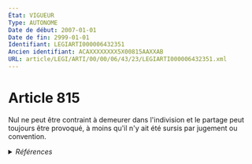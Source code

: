 ```yaml
---
État: VIGUEUR
Type: AUTONOME
Date de début: 2007-01-01
Date de fin: 2999-01-01
Identifiant: LEGIARTI000006432351
Ancien identifiant: ACAXXXXXXXX5X00815AAXXAB
URL: article/LEGI/ARTI/00/00/06/43/23/LEGIARTI000006432351.xml
---
```


<h1>Article 815</h1>

Nul ne peut être contraint à demeurer dans l'indivision et le partage peut
toujours être provoqué, à moins qu'il n'y ait été sursis par jugement ou
convention.


<details>
  <summary><em>Références</em></summary>

  <h2>Articles faisant référence à l'article</h2>
  
  <ul>
    <li>
      <a href="https://legal.tricoteuses.fr//redirection/LEGIARTI000006284836?vers=git&vers=legifrance">LOI n° 2006-728 du 23 juin 2006 portant réforme des successions et des libéralités - article 2 ENTIEREMENT_MODIF</a> MODIFICATION cible
    </li>
  </ul>
  
  <h2>Références faites par l'article</h2>
  
  <ul>
    <li>
      1924-06-01 CITATION cible <a href="https://legal.tricoteuses.fr//redirection/LEGIARTI000006284146?vers=git&vers=legifrance">Loi du 1er juin 1924 mettant en vigueur la législation civile française dans les départements du Bas-Rhin, du Haut-Rhin et de la Moselle - article 89 AUTONOME VIGUEUR, en vigueur depuis le 1924-06-03</a>
    </li>
    <li>
      1961-12-19 CITATION cible <a href="https://legal.tricoteuses.fr//redirection/LEGIARTI000006283691?vers=git&vers=legifrance">Loi n° 61-1378 du 19 décembre 1961 modifiant les articles 815,832,866,2103 (3°) et 2109 du code civil, les articles 790,807,808 et 831 du code rural, et certaines dispositions fiscales - article 14 AUTONOME MODIFIE, en vigueur du 1961-12-20 au 2007-01-01</a>
    </li>
    <li>
      1962-08-08 CITATION cible <a href="https://legal.tricoteuses.fr//redirection/LEGIARTI000006314410?vers=git&vers=legifrance">Loi n°62-917 du 8 août 1962 relative aux groupements agricoles d'exploitation en commun - article 1 AUTONOME ABROGE, en vigueur du 1988-12-31 au 1993-07-23</a>
    </li>
    <li>
      1968-01-02 CITATION cible <a href="https://legal.tricoteuses.fr//redirection/LEGIARTI000006281127?vers=git&vers=legifrance">Loi n°68-1 du 2 janvier 1968 sur les brevets d'invention - article 42 AUTONOME ABROGE, en vigueur du 1979-07-01 au 1992-07-03</a>
    </li>
    <li>
      1982-04-23 CITATION cible <a href="https://legal.tricoteuses.fr//redirection/LEGIARTI000006782404?vers=git&vers=legifrance">Arrêté du 23 avril 1982 FIXANT LES REGLES GENERALES D'ATTRIBUTION DE L'AIDE INSTITUEE EN FAVEUR DES ARTISANS ET COMMERCANTS. - article CHAPITRE 5 PARAGRAPHE 2 ART. 25 AUTONOME ABROGE, en vigueur du 1982-06-15 au 1992-01-15</a>
    </li>
    <li>
      1991-12-20 CITATION cible <a href="https://legal.tricoteuses.fr//redirection/LEGIARTI000006624080?vers=git&vers=legifrance">Arrêté du 20 décembre 1991 relatif aux règles générales d'attribution de l'aide instituée en faveur des commerçants et artisans par l'article 106 de la loi de finances pour 1982 - article Annexe, 25 AUTONOME ABROGE, en vigueur du 1992-01-14 au 1996-08-29</a>
    </li>
    <li>
      2006-06-23 MODIFICATION source <a href="https://legal.tricoteuses.fr//redirection/LEGIARTI000006284836?vers=git&vers=legifrance">LOI n° 2006-728 du 23 juin 2006 portant réforme des successions et des libéralités - article 2 ENTIEREMENT_MODIF</a>
    </li>
    <li>
      2999-01-01 CITATION cible <a href="https://legal.tricoteuses.fr//redirection/LEGIARTI000006440142?vers=git&vers=legifrance">Code civil - article 1471 AUTONOME MODIFIE, en vigueur du 1966-02-01 au 1986-01-07</a>
    </li>
    <li>
      2999-01-01 CITATION cible <a href="https://legal.tricoteuses.fr//redirection/LEGIARTI000006444519?vers=git&vers=legifrance">Code civil - article 1873-3 AUTONOME VIGUEUR, en vigueur depuis le 1977-07-01</a>
    </li>
    <li>
      2999-01-01 CITATION cible <a href="https://legal.tricoteuses.fr//redirection/LEGIARTI000006427793?vers=git&vers=legifrance">Code civil - article 466 AUTONOME MODIFIE, en vigueur du 1965-06-15 au 2007-01-01</a>
    </li>
    <li>
      2999-01-01 CITATION cible <a href="https://legal.tricoteuses.fr//redirection/LEGIARTI000006432511?vers=git&vers=legifrance">Code civil - article 815-18 AUTONOME VIGUEUR, en vigueur depuis le 2007-01-01</a>
    </li>
    <li>
      2999-01-01 CITATION cible <a href="https://legal.tricoteuses.fr//redirection/LEGIARTI000006433282?vers=git&vers=legifrance">Code civil - article 832-1 AUTONOME MODIFIE, en vigueur du 2002-07-01 au 2007-01-01</a>
    </li>
    <li>
      2999-01-01 CITATION cible <a href="https://legal.tricoteuses.fr//redirection/LEGIARTI000006432630?vers=git&vers=legifrance">Code civil - article 832-2 AUTONOME MODIFIE, en vigueur du 1980-07-05 au 2007-01-01</a>
    </li>
    <li>
      2999-01-01 CITATION cible <a href="https://legal.tricoteuses.fr//redirection/LEGIARTI000006432640?vers=git&vers=legifrance">Code civil - article 832-3 AUTONOME MODIFIE, en vigueur du 1980-07-05 au 2007-01-01</a>
    </li>
    <li>
      2999-01-01 CITATION source <a href="https://legal.tricoteuses.fr//redirection/LEGITEXT000006070721?vers=git&vers=legifrance">Code civil VIGUEUR</a>
    </li>
    <li>
      2999-01-01 CITATION cible <a href="https://legal.tricoteuses.fr//redirection/LEGIARTI000044929982?vers=git&vers=legifrance">Code de commerce - article R444-71 AUTONOME VIGUEUR, en vigueur depuis le 2022-01-01</a>
    </li>
    <li>
      2999-01-01 CITATION cible <a href="https://legal.tricoteuses.fr//redirection/LEGIARTI000006279516?vers=git&vers=legifrance">Code de la propriété intellectuelle - article L613-30 AUTONOME VIGUEUR, en vigueur depuis le 1992-07-03</a>
    </li>
    <li>
      2999-01-01 CITATION cible <a href="https://legal.tricoteuses.fr//redirection/LEGIARTI000049872482?vers=git&vers=legifrance">Code monétaire et financier - article L214-162-14 AUTONOME VIGUEUR, en vigueur depuis le 2024-07-05</a>
    </li>
    <li>
      2999-01-01 CITATION cible <a href="https://legal.tricoteuses.fr//redirection/LEGIARTI000006583385?vers=git&vers=legifrance">Code rural (nouveau) - article L321-25 AUTONOME MODIFIE, en vigueur du 1993-07-23 au 2007-01-01</a>
    </li>
    <li>
      2999-01-01 CITATION cible <a href="https://legal.tricoteuses.fr//redirection/LEGIARTI000006583447?vers=git&vers=legifrance">Code rural (nouveau) - article L323-6 AUTONOME MODIFIE, en vigueur du 1993-07-23 au 2007-01-01</a>
    </li>
    <li>
      2999-01-01 CITATION cible <a href="https://legal.tricoteuses.fr//redirection/LEGIARTI000006583723?vers=git&vers=legifrance">Code rural (nouveau) - article L411-2 AUTONOME MODIFIE, en vigueur du 2006-01-06 au 2007-01-01</a>
    </li>
    <li>
      CODIFICATION source Loi 1803-04-19
    </li>
  </ul>
</details>
